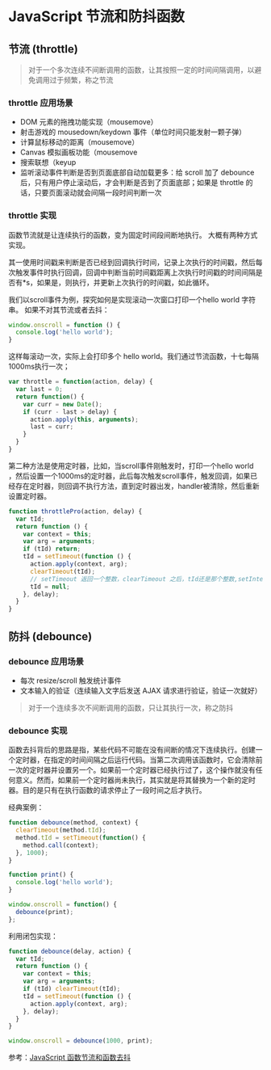 # JavaScript 节流和防抖函数

## 节流 (throttle)

> 对于一个多次连续不间断调用的函数，让其按照一定的时间间隔调用，以避免调用过于频繁，称之节流

### throttle 应用场景

- DOM 元素的拖拽功能实现（mousemove）
- 射击游戏的 mousedown/keydown 事件（单位时间只能发射一颗子弹）
- 计算鼠标移动的距离（mousemove）
- Canvas 模拟画板功能（mousemove
- 搜索联想（keyup
- 监听滚动事件判断是否到页面底部自动加载更多：给 scroll 加了 debounce 后，只有用户停止滚动后，才会判断是否到了页面底部；如果是 throttle 的话，只要页面滚动就会间隔一段时间判断一次

### throttle 实现

函数节流就是让连续执行的函数，变为固定时间段间断地执行。 大概有两种方式实现。

其一使用时间戳来判断是否已经到回调执行时间，记录上次执行的时间戳，然后每次触发事件时执行回调，回调中判断当前时间戳距离上次执行时间戳的时间间隔是否有*s，如果是，则执行，并更新上次执行的时间戳，如此循环。

我们以scroll事件为例，探究如何是实现滚动一次窗口打印一个hello world 字符串。 如果不对其节流或者去抖：

```js
window.onscroll = function () {
  console.log('hello world');
}
```

这样每滚动一次，实际上会打印多个 hello world。我们通过节流函数，十七每隔1000ms执行一次；

```js
var throttle = function(action, delay) {
  var last = 0;
  return function() {
    var curr = new Date();
    if (curr - last > delay) {
      action.apply(this, arguments);
      last = curr;
    }
  }
}
```

第二种方法是使用定时器，比如，当scroll事件刚触发时，打印一个hello world ，然后设置一个1000ms的定时器，此后每次触发scroll事件，触发回调，如果已经存在定时器，则回调不执行方法，直到定时器出发，handler被清除，然后重新设置定时器。

```js
function throttlePro(action, delay) {
  var tId;
  return function () {
    var context = this;
    var arg = arguments;
    if (tId) return;
    tId = setTimeout(function () {
      action.apply(context, arg);
      clearTimeout(tId);
      // setTimeout 返回一个整数，clearTimeout 之后，tId还是那个整数,setInterval同样如此
      tId = null;
    }, delay);
  }
}
```

## 防抖 (debounce)

### debounce 应用场景

- 每次 resize/scroll 触发统计事件
- 文本输入的验证（连续输入文字后发送 AJAX 请求进行验证，验证一次就好）

> 对于一个连续多次不间断调用的函数，只让其执行一次，称之防抖

### debounce 实现

函数去抖背后的思路是指，某些代码不可能在没有间断的情况下连续执行。创建一个定时器，在指定的时间间隔之后运行代码。当第二次调用该函数时，它会清除前一次的定时器并设置另一个。如果前一个定时器已经执行过了，这个操作就没有任何意义。然而，如果前一个定时器尚未执行，其实就是将其替换为一个新的定时器。目的是只有在执行函数的请求停止了一段时间之后才执行。

经典案例：

```js
function debounce(method, context) {
  clearTimeout(method.tId);
  method.tId = setTimeout(function() {
    method.call(context);
  }, 1000);
}

function print() {
  console.log('hello world');
}

window.onscroll = function() {
  debounce(print);
};
```

利用闭包实现：

```js
function debounce(delay, action) {
  var tId;
  return function () {
    var context = this;
    var arg = arguments;
    if (tId) clearTimeout(tId);
    tId = setTimeout(function () {
      action.apply(context, arg);
    }, delay);
  }
}

window.onscroll = debounce(1000, print);
```

参考：[JavaScript 函数节流和函数去抖](https://webfem.com/post/debounce)